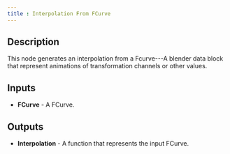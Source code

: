 ```yaml
---
title : Interpolation From FCurve
---
```


## Description

This node generates an interpolation from a Fcurve---A blender data
block that represent animations of transformation channels or other
values.

## Inputs

- **FCurve** - A FCurve.

## Outputs

- **Interpolation** - A function that represents the input FCurve.
